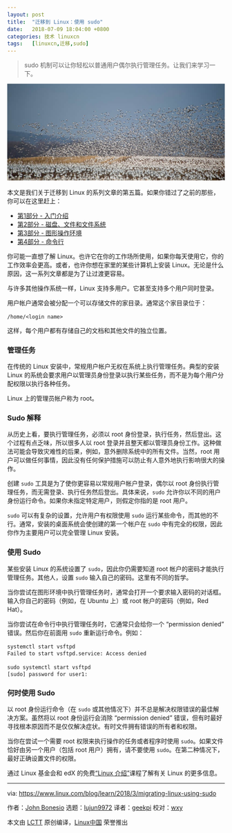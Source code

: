 ```yaml
---
layout: post
title:	"迁移到 Linux：使用 sudo"
date:	2018-07-09 18:04:00 +0800 
categories:	技术 linuxcn 
tags:	[linuxcn,迁移,sudo]
---
```




> 
> sudo 机制可以让你轻松以普通用户偶尔执行管理任务。让我们来学习一下。
> 
> 
> 


![](/Asserts/Images/album/201807/09/180426anjij9nn8tjni7w7.jpg)


本文是我们关于迁移到 Linux 的系列文章的第五篇。如果你错过了之前的那些，你可以在这里赶上：


* [第1部分 - 入门介绍](/article-9212-1.html)
* [第2部分 - 磁盘、文件和文件系统](/article-9213-1.html)
* [第3部分 - 图形操作环境](/article-9293-1.html)
* [第4部分 - 命令行](/article-9565-1.html)


你可能一直想了解 Linux。也许它在你的工作场所使用，如果你每天使用它，你的工作效率会更高。或者，也许你想在家里的某些计算机上安装 Linux。无论是什么原因，这一系列文章都是为了让过渡更容易。


与许多其他操作系统一样，Linux 支持多用户。它甚至支持多个用户同时登录。


用户帐户通常会被分配一个可以存储文件的家目录。通常这个家目​​录位于：



```
/home/<login name>

```

这样，每个用户都有存储自己的文档和其他文件的独立位置。


### 管理任务


在传统的 Linux 安装中，常规用户帐户无权在系统上执行管理任务。典型的安装 Linux 的系统会要求用户以管理员身份登录以执行某些任务，而不是为每个用户分配权限以执行各种任务。


Linux 上的管理员帐户称为 root。


### Sudo 解释


从历史上看，要执行管理任务，必须以 root 身份登录，执行任务，然后登出。这个过程有点乏味，所以很多人以 root 登录并且整天都以管理员身份工作。这种做法可能会导致灾难性的后果，例如，意外删除系统中的所有文件。当然，root 用户可以做任何事情，因此没有任何保护措施可以防止有人意外地执行影响很大的操作。


创建 `sudo` 工具是为了使你更容易以常规用户帐户登录，偶尔以 root 身份执行管理任务，而无需登录、执行任务然后登出。具体来说，`sudo` 允许你以不同的用户身份运行命令。如果你未指定特定用户，则假定你指的是 root 用户。


`sudo` 可以有复杂的设置，允许用户有权限使用 `sudo` 运行某些命令，而其他的不行。通常，安装的桌面系统会使创建的第一个帐户在 `sudo` 中有完全的权限，因此你作为主要用户可以完全管理 Linux 安装。


### 使用 Sudo


某些安装 Linux 的系统设置了 `sudo`，因此你仍需要知道 root 帐户的密码才能执行管理任务。其他人，设置 `sudo` 输入自己的密码。这里有不同的哲学。


当你尝试在图形环境中执行管理任务时，通常会打开一个要求输入密码的对话框。输入你自己的密码（例如，在 Ubuntu 上）或 root 帐户的密码（例如，Red Hat）。


当你尝试在命令行中执行管理任务时，它通常只会给你一个 “permission denied” 错误。然后你在前面用 `sudo` 重新运行命令。例如：



```
systemctl start vsftpd
Failed to start vsftpd.service: Access denied

sudo systemctl start vsftpd
[sudo] password for user1:

```

### 何时使用 Sudo


以 root 身份运行命令（在 `sudo` 或其他情况下）并不总是解决权限错误的最佳解决方案。虽然将以 root 身份运行会消除 “permission denied” 错误，但有时最好寻找根本原因而不是仅仅解决症状。有时文件拥有错误的所有者和权限。


当你在尝试一个需要 root 权限来执行操作的任务或者程序时使用 `sudo`。如果文件恰好由另一个用户（包括 root 用户）拥有，请不要使用 `sudo`。在第二种情况下，最好正确设置文件的权限。


通过 Linux 基金会和 edX 的免费[“Linux 介绍”](https://training.linuxfoundation.org/linux-courses/system-administration-training/introduction-to-linux)课程了解有关 Linux 的更多信息。




---


via: <https://www.linux.com/blog/learn/2018/3/migrating-linux-using-sudo>


作者：[John Bonesio](https://www.linux.com/users/johnbonesio) 选题：[lujun9972](https://github.com/lujun9972) 译者：[geekpi](https://github.com/geekpi) 校对：[wxy](https://github.com/wxy)


本文由 [LCTT](https://github.com/LCTT/TranslateProject) 原创编译，[Linux中国](https://linux.cn/) 荣誉推出
